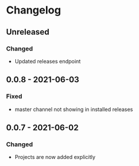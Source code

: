 # Changelog

## Unreleased

### Changed

- Updated releases endpoint

## 0.0.8 - 2021-06-03

### Fixed

- master channel not showing in installed releases

## 0.0.7 - 2021-06-02

### Changed

- Projects are now added explicitly
